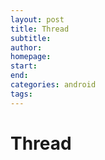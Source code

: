 ```yaml
---
layout: post
title: Thread
subtitle: 
author:
homepage:
start:
end:
categories: android 
tags: 
---
```


# Thread